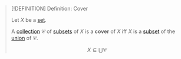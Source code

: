 >[!DEFINITION] Definition: Cover
>
>Let $X$ be a [set](../../Set%20Theory/Set.md).
>
>A [collection](../../Set%20Theory/Collections/Collection.md) $\mathcal{C}$ of [subsets](../../Set%20Theory/Subset.md) of $X$ is a **cover** of $X$ iff $X$ is a [subset](../../Set%20Theory/Subset.md) of the [union](../../Set%20Theory/Collections/Union%20of%20a%20Collection.md) of $\mathcal{C}$.
>
>$$X \subseteq \bigcup \mathcal{C}$$
>